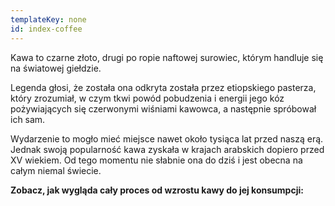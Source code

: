 ```yaml
---
templateKey: none
id: index-coffee
---
```

Kawa to czarne złoto, drugi po ropie naftowej surowiec, którym handluje się na światowej giełdzie. 

Legenda głosi, że została ona odkryta została przez etiopskiego pasterza, który zrozumiał, w czym tkwi powód pobudzenia i energii jego kóz pożywiających się czerwonymi wiśniami kawowca, a następnie spróbował ich sam. 

Wydarzenie to mogło mieć miejsce nawet około tysiąca lat przed naszą erą. Jednak swoją popularność kawa zyskała w krajach arabskich dopiero przed XV wiekiem. Od tego momentu nie słabnie ona do dziś i jest obecna na całym niemal świecie.

**Zobacz, jak wygląda cały proces od wzrostu kawy do jej konsumpcji:**